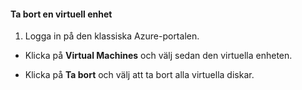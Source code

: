 #### Ta bort en virtuell enhet

1. Logga in på den klassiska Azure-portalen.

- Klicka på **Virtual Machines** och välj sedan den virtuella enheten.

- Klicka på **Ta bort** och välj att ta bort alla virtuella diskar.


<!--HONumber=Jun16_HO2-->


